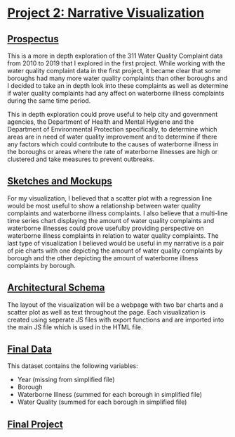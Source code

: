 # [Project 2: Narrative Visualization](https://sheri-kamal.github.io/DATA73200-SP2020/Narrative/)

## [Prospectus](https://github.com/sheri-kamal/DATA73200-SP2020/tree/master/Narrative)
This is a more in depth exploration of the 311 Water Quality Complaint data from 2010 to 2019 that I explored in the first project. While working with the water quality complaint data in the first project, it became clear that some boroughs had many more water quality complaints than other boroughs and I decided to take an in depth look into these complaints as well as determine if water quality complaints had any affect on waterborne illness complaints during the same time period. 

This in depth exploration could prove useful to help city and government agencies, the Department of Health and Mental Hygiene and the Department of Environmental Protection specifically, to determine which areas are in need of water quality improvement and to determine if there any factors which could contribute to the causes of waterborne illness in the boroughs or areas where the rate of waterborne illnesses are high or clustered and take measures to prevent outbreaks.

## [Sketches and Mockups](https://github.com/sheri-kamal/DATA73200-SP2020/blob/master/Narrative/Sketches%20and%20Mockups.png)
For my visualization, I believed that a scatter plot with a regression line would be most useful to show a relationship between water quality complaints and waterborne illness complaints. I also believe that a multi-line time series chart displaying the amount of water quality complaints and waterborne illnesses could prove usefulby providing perspective on waterborne illness complaints in relation to water quality complaints. The last type of visualization I believed would be useful in my narrative is a pair of pie charts with one depicting the amount of water quality complaints by borough and the other depicting the amount of waterborne illness complaints by borough.

## [Architectural Schema](https://github.com/sheri-kamal/DATA73200-SP2020/blob/master/Narrative/Architectural%20Schema.png)
The layout of the visualization will be a webpage with two bar charts and a scatter plot as well as text throughout the page. Each visualization is created using seperate JS files with export functions and are imported into the main JS file which is used in the HTML file.

## [Final Data](https://raw.githubusercontent.com/sheri-kamal/DATA73200-SP2020/master/Narrative/Final%20Dataset.csv)
This dataset contains the following  variables:
  * Year (missing from simplified file)
  * Borough
  * Waterborne Illness (summed for each borough in simplified file)
  * Water Quality (summed for each borough in simplified file)

## [Final Project](https://sheri-kamal.github.io/DATA73200-SP2020/Narrative/)
